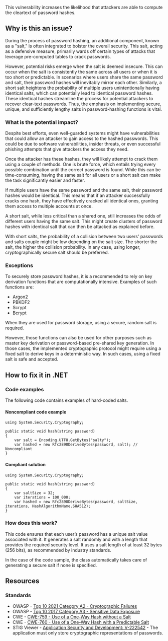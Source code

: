 This vulnerability increases the likelihood that attackers are able to compute the cleartext of password hashes.

## Why is this an issue?

During the process of password hashing, an additional component, known as a "salt," is often integrated to bolster the overall security. This salt,
acting as a defensive measure, primarily wards off certain types of attacks that leverage pre-computed tables to crack passwords.

However, potential risks emerge when the salt is deemed insecure. This can occur when the salt is consistently the same across all users or when it
is too short or predictable. In scenarios where users share the same password and salt, their password hashes will inevitably mirror each other.
Similarly, a short salt heightens the probability of multiple users unintentionally having identical salts, which can potentially lead to identical
password hashes. These identical hashes streamline the process for potential attackers to recover clear-text passwords. Thus, the emphasis on
implementing secure, unique, and sufficiently lengthy salts in password-hashing functions is vital.

### What is the potential impact?

Despite best efforts, even well-guarded systems might have vulnerabilities that could allow an attacker to gain access to the hashed passwords.
This could be due to software vulnerabilities, insider threats, or even successful phishing attempts that give attackers the access they need.

Once the attacker has these hashes, they will likely attempt to crack them using a couple of methods. One is brute force, which entails trying
every possible combination until the correct password is found. While this can be time-consuming, having the same salt for all users or a short salt
can make the task significantly easier and faster.

If multiple users have the same password and the same salt, their password hashes would be identical. This means that if an attacker successfully
cracks one hash, they have effectively cracked all identical ones, granting them access to multiple accounts at once.

A short salt, while less critical than a shared one, still increases the odds of different users having the same salt. This might create clusters
of password hashes with identical salt that can then be attacked as explained before.

With short salts, the probability of a collision between two users' passwords and salts couple might be low depending on the salt size. The shorter
the salt, the higher the collision probability. In any case, using longer, cryptographically secure salt should be preferred.

### Exceptions

To securely store password hashes, it is a recommended to rely on key derivation functions that are computationally intensive. Examples of such
functions are:

- Argon2
- PBKDF2
- Scrypt
- Bcrypt

When they are used for password storage, using a secure, random salt is required.

However, those functions can also be used for other purposes such as master key derivation or password-based pre-shared key generation. In those
cases, the implemented cryptographic protocol might require using a fixed salt to derive keys in a deterministic way. In such cases, using a fixed
salt is safe and accepted.

## How to fix it in .NET

### Code examples

The following code contains examples of hard-coded salts.

#### Noncompliant code example

    using System.Security.Cryptography;
    
    public static void hash(string password)
    {
        var salt = Encoding.UTF8.GetBytes("salty");
        var hashed = new Rfc2898DeriveBytes(password, salt); // Noncompliant
    }

#### Compliant solution

    using System.Security.Cryptography;
    
    public static void hash(string password)
    {
        var saltSize = 32;
        var iterations = 100_000;
        var hashed = new Rfc2898DeriveBytes(password, saltSize, iterations, HashAlgorithmName.SHA512);
    }

### How does this work?

This code ensures that each user’s password has a unique salt value associated with it. It generates a salt randomly and with a length that
provides the required security level. It uses a salt length of at least 32 bytes (256 bits), as recommended by industry standards.

In the case of the code sample, the class automatically takes care of generating a secure salt if none is specified.

## Resources

### Standards

- OWASP - [Top 10 2021 Category A2 - Cryptographic Failures](https://owasp.org/Top10/A02_2021-Cryptographic_Failures/)
- OWASP - [Top 10 2017 Category A3 - Sensitive Data
  Exposure](https://www.owasp.org/www-project-top-ten/2017/A3_2017-Sensitive_Data_Exposure)
- CWE - [CWE-759 - Use of a One-Way Hash without a Salt](https://cwe.mitre.org/data/definitions/759)
- CWE - [CWE-760 - Use of a One-Way Hash with a Predictable Salt](https://cwe.mitre.org/data/definitions/760)
- STIG Viewer - [Application Security and
  Development: V-222542](https://stigviewer.com/stig/application_security_and_development/2023-06-08/finding/V-222542) - The application must only store cryptographic representations of passwords.
